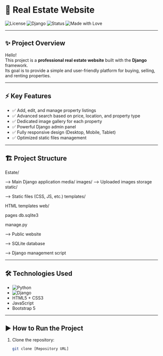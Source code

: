 # 🏡 Real Estate Website

![License](https://img.shields.io/badge/license-Open--Source-brightgreen)
![Django](https://img.shields.io/badge/Django-Framework-blue)
![Status](https://img.shields.io/badge/Status-Complete-success)
![Made with Love](https://img.shields.io/badge/Made%20with-Love-red)

---

## ✨ Project Overview

Hello!  
This project is a **professional real estate website** built with the **Django** framework.  
Its goal is to provide a simple and user-friendly platform for buying, selling, and renting properties.

---

## ⚡ Key Features
- ✅ Add, edit, and manage property listings
- ✅ Advanced search based on price, location, and property type
- ✅ Dedicated image gallery for each property
- ✅ Powerful Django admin panel
- ✅ Fully responsive design (Desktop, Mobile, Tablet)
- ✅ Optimized static files management

---

## 🏗️ Project Structure
Estate/

--> Main Django application media/ images/ --> Uploaded images storage static/

--> Static files (CSS, JS, etc.) templates/

HTML templates web/

pages db.sqlite3

manage.py

--> Public website

--> SQLite database

--> Django management script

---

## 🛠️ Technologies Used
- ![Python](https://img.shields.io/badge/Python-3.10-blue)
- ![Django](https://img.shields.io/badge/Django-4.x-green)
- HTML5 + CSS3
- JavaScript
- Bootstrap 5

---

## ▶️ How to Run the Project

1. Clone the repository:
   ```bash
   git clone [Repository URL]

